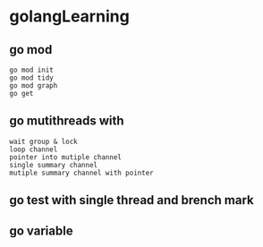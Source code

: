 # golangLearning

## go mod
```
go mod init
go mod tidy
go mod graph
go get
```

## go mutithreads with
```
wait group & lock
loop channel
pointer into mutiple channel
single summary channel
mutiple summary channel with pointer
```

## go test with single thread and brench mark

## go variable